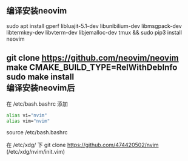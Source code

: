 编译安装neovim
---

sudo apt install gperf libluajit-5.1-dev libunibilium-dev libmsgpack-dev libtermkey-dev libvterm-dev libjemalloc-dev tmux && sudo pip3 install neovim

git clone https://github.com/neovim/neovim  
make CMAKE_BUILD_TYPE=RelWithDebInfo  
sudo make install  
编译安装neovim后
---

在 /etc/bash.bashrc 添加
```bash
alias vi="nvim"
alias vim="nvim"
```
source /etc/bash.bashrc

在 /etc/xdg/ 下 git clone https://github.com/474420502/nvim (/etc/xdg/nvim/init.vim)
